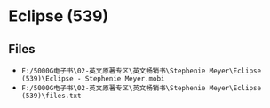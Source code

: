 # Eclipse (539)

## Files

- `F:/5000G电子书\02-英文原著专区\英文畅销书\Stephenie Meyer\Eclipse (539)\Eclipse - Stephenie Meyer.mobi`
- `F:/5000G电子书\02-英文原著专区\英文畅销书\Stephenie Meyer\Eclipse (539)\files.txt`
